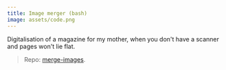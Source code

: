 ```yaml
---
title: Image merger (bash)
image: assets/code.png
---
```

Digitalisation of a magazine for my mother, when you don't have a scanner and pages won't lie flat.

> Repo: [merge-images](https://github.com/inesucrvenom/small-projects/merge-images/).
